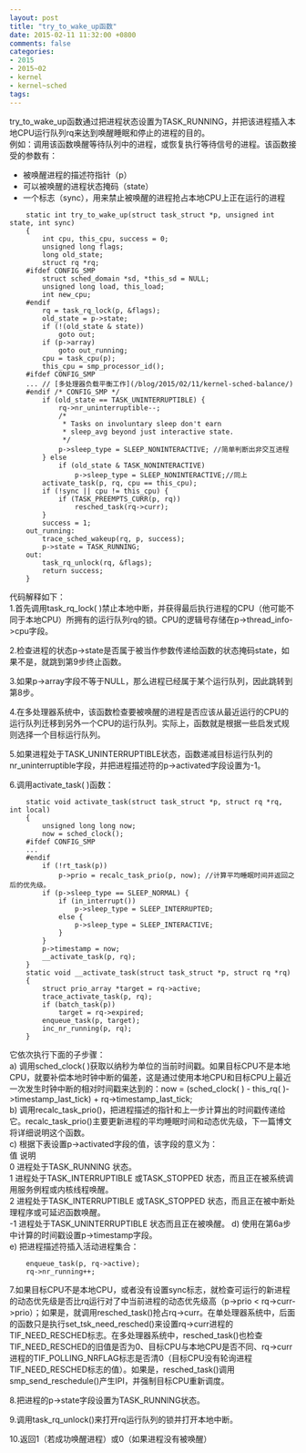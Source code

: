 ```yaml
---
layout: post
title: "try_to_wake_up函数"
date: 2015-02-11 11:32:00 +0800
comments: false
categories:
- 2015
- 2015~02
- kernel
- kernel~sched
tags:
---
```

  try_to_wake_up函数通过把进程状态设置为TASK_RUNNING，并把该进程插入本地CPU运行队列rq来达到唤醒睡眠和停止的进程的目的。  
例如：调用该函数唤醒等待队列中的进程，或恢复执行等待信号的进程。该函数接受的参数有：  
- 被唤醒进程的描述符指针（p）  
- 可以被唤醒的进程状态掩码（state）  
- 一个标志（sync），用来禁止被唤醒的进程抢占本地CPU上正在运行的进程  
```
	static int try_to_wake_up(struct task_struct *p, unsigned int state, int sync)
	{
		int cpu, this_cpu, success = 0;
		unsigned long flags;
		long old_state;
		struct rq *rq;
	#ifdef CONFIG_SMP
		struct sched_domain *sd, *this_sd = NULL;
		unsigned long load, this_load;
		int new_cpu;
	#endif
		rq = task_rq_lock(p, &flags);
		old_state = p->state;
		if (!(old_state & state))
			goto out;
		if (p->array)
			goto out_running;
		cpu = task_cpu(p);
		this_cpu = smp_processor_id();
	#ifdef CONFIG_SMP
	... // [多处理器负载平衡工作](/blog/2015/02/11/kernel-sched-balance/)
	#endif /* CONFIG_SMP */
		if (old_state == TASK_UNINTERRUPTIBLE) {
			rq->nr_uninterruptible--;
			/*
			 * Tasks on involuntary sleep don't earn
			 * sleep_avg beyond just interactive state.
			 */
			p->sleep_type = SLEEP_NONINTERACTIVE; //简单判断出非交互进程
		} else
			if (old_state & TASK_NONINTERACTIVE)
				p->sleep_type = SLEEP_NONINTERACTIVE;//同上
		activate_task(p, rq, cpu == this_cpu);
		if (!sync || cpu != this_cpu) {
			if (TASK_PREEMPTS_CURR(p, rq))
				resched_task(rq->curr);
		}
		success = 1;
	out_running:
		trace_sched_wakeup(rq, p, success);
		p->state = TASK_RUNNING;
	out:
		task_rq_unlock(rq, &flags);
		return success;
	}
```
代码解释如下：  
1.首先调用task_rq_lock( )禁止本地中断，并获得最后执行进程的CPU（他可能不同于本地CPU）所拥有的运行队列rq的锁。CPU的逻辑号存储在p->thread_info->cpu字段。

2.检查进程的状态p->state是否属于被当作参数传递给函数的状态掩码state，如果不是，就跳到第9步终止函数。

3.如果p->array字段不等于NULL，那么进程已经属于某个运行队列，因此跳转到第8步。

4.在多处理器系统中，该函数检查要被唤醒的进程是否应该从最近运行的CPU的运行队列迁移到另外一个CPU的运行队列。实际上，函数就是根据一些启发式规则选择一个目标运行队列。

5.如果进程处于TASK_UNINTERRUPTIBLE状态，函数递减目标运行队列的nr_uninterruptible字段，并把进程描述符的p->activated字段设置为-1。

6.调用activate_task( )函数：
```
	static void activate_task(struct task_struct *p, struct rq *rq, int local)
	{
		unsigned long long now;
		now = sched_clock();
	#ifdef CONFIG_SMP
	...
	#endif
		if (!rt_task(p))
			p->prio = recalc_task_prio(p, now); //计算平均睡眠时间并返回之后的优先级。
		if (p->sleep_type == SLEEP_NORMAL) {
			if (in_interrupt())
				p->sleep_type = SLEEP_INTERRUPTED;
			else {
				p->sleep_type = SLEEP_INTERACTIVE;
			}
		}
		p->timestamp = now;
		__activate_task(p, rq);
	}
	static void __activate_task(struct task_struct *p, struct rq *rq)
	{
		struct prio_array *target = rq->active;
		trace_activate_task(p, rq);
		if (batch_task(p))
			target = rq->expired;
		enqueue_task(p, target);
		inc_nr_running(p, rq);
	}
```
它依次执行下面的子步骤：  
  a) 调用sched_clock( )获取以纳秒为单位的当前时间戳。如果目标CPU不是本地CPU，就要补偿本地时钟中断的偏差，这是通过使用本地CPU和目标CPU上最近一次发生时钟中断的相对时间戳来达到的：now = (sched_clock( ) - this_rq( )->timestamp_last_tick)  +  rq->timestamp_last_tick;  
  b) 调用recalc_task_prio()，把进程描述的指针和上一步计算出的时间戳传递给它。recalc_task_prio()主要更新进程的平均睡眠时间和动态优先级，下一篇博文将详细说明这个函数。  
  c) 根据下表设置p->activated字段的值，该字段的意义为：  
		值				说明  
		0	进程处于TASK_RUNNING 状态。  
		1	进程处于TASK_INTERRUPTIBLE 或TASK_STOPPED 状态，而且正在被系统调用服务例程或内核线程唤醒。  
		2	进程处于TASK_INTERRUPTIBLE 或TASK_STOPPED 状态，而且正在被中断处理程序或可延迟函数唤醒。  
		-1	进程处于TASK_UNINTERRUPTIBLE 状态而且正在被唤醒。
  d) 使用在第6a步中计算的时间戳设置p->timestamp字段。  
  e) 把进程描述符插入活动进程集合：
```
	enqueue_task(p, rq->active);
	rq->nr_running++;
```

7.如果目标CPU不是本地CPU，或者没有设置sync标志，就检查可运行的新进程的动态优先级是否比rq运行对了中当前进程的动态优先级高（p->prio < rq->curr->prio）；如果是，就调用resched_task()抢占rq->curr。在单处理器系统中，后面的函数只是执行set_tsk_need_resched()来设置rq->curr进程的TIF_NEED_RESCHED标志。在多处理器系统中，resched_task()也检查TIF_NEED_RESCHED的旧值是否为0、目标CPU与本地CPU是否不同、rq->curr进程的TIF_POLLING_NRFLAG标志是否清0（目标CPU没有轮询进程TIF_NEED_RESCHED标志的值）。如果是，resched_task()调用smp_send_reschedule()产生IPI，并强制目标CPU重新调度。

8.把进程的p->state字段设置为TASK_RUNNING状态。

9.调用task_rq_unlock()来打开rq运行队列的锁并打开本地中断。

10.返回1（若成功唤醒进程）或0（如果进程没有被唤醒）

